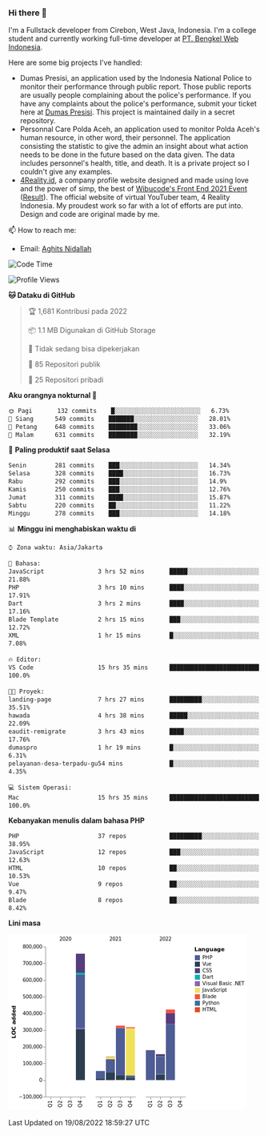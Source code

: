 ### Hi there 👋
I'm a Fullstack developer from Cirebon, West Java, Indonesia. I'm a college student and currently working full-time developer at [PT. Bengkel Web Indonesia](https://github.com/PT-Bengkel-Web-Indonesia).

Here are some big projects I've handled:
- Dumas Presisi, an application used by the Indonesia National Police to monitor their performance through public report. Those public reports are usually people complaining about the police's performance. If you have any complaints about the police's performance, submit your ticket here at [Dumas Presisi](https://dumaspresisi.polri.go.id/dumaspro). This project is maintained daily in a secret repository.
- Personnal Care Polda Aceh, an application used to monitor Polda Aceh's human resource, in other word, their personnel. The application consisting the statistic to give the admin an insight about what action needs to be done in the future based on the data given. The data includes personnel's health, title, and death. It is a private project so I couldn't give any examples.
- [4Reality.id](https://4reality.id), a company profile website designed and made using love and the power of simp, the best of [Wibucode's Front End 2021 Event](https://github.com/wibucode02/submision-event-frontend-2021) ([Result](https://github.com/wibucode02/top-5-pemenang-event-front-end-wibucode-2021)). The official website of virtual YouTuber team, 4 Reality Indonesia. My proudest work so far with a lot of efforts are put into. Design and code are original made by me.

📫 How to reach me:
- Email: [Aghits Nidallah](mailto:yourlovelydev@gmail.com)

<!--START_SECTION:waka-->
![Code Time](http://img.shields.io/badge/Code%20Time-0%20secs-blue)

![Profile Views](http://img.shields.io/badge/Profil%20dilihat-0-blue)

**🐱 Dataku di GitHub** 

> 🏆 1,681 Kontribusi pada 2022
 > 
> 📦 1.1 MB Digunakan di GitHub Storage 
 > 
> 🚫 Tidak sedang bisa dipekerjakan
 > 
> 📜 85 Repositori publik 
 > 
> 🔑 25 Repositori pribadi  
 > 
**Aku orangnya nokturnal 🦉** 

```text
🌞 Pagi       132 commits    █░░░░░░░░░░░░░░░░░░░░░░░░   6.73% 
🌆 Siang      549 commits    ███████░░░░░░░░░░░░░░░░░░   28.01% 
🌃 Petang     648 commits    ████████░░░░░░░░░░░░░░░░░   33.06% 
🌙 Malam      631 commits    ████████░░░░░░░░░░░░░░░░░   32.19%

```
📅 **Paling produktif saat Selasa** 

```text
Senin        281 commits    ███░░░░░░░░░░░░░░░░░░░░░░   14.34% 
Selasa       328 commits    ████░░░░░░░░░░░░░░░░░░░░░   16.73% 
Rabu         292 commits    ███░░░░░░░░░░░░░░░░░░░░░░   14.9% 
Kamis        250 commits    ███░░░░░░░░░░░░░░░░░░░░░░   12.76% 
Jumat        311 commits    ████░░░░░░░░░░░░░░░░░░░░░   15.87% 
Sabtu        220 commits    ██░░░░░░░░░░░░░░░░░░░░░░░   11.22% 
Minggu       278 commits    ███░░░░░░░░░░░░░░░░░░░░░░   14.18%

```


📊 **Minggu ini menghabiskan waktu di** 

```text
⌚︎ Zona waktu: Asia/Jakarta

💬 Bahasa: 
JavaScript               3 hrs 52 mins       █████░░░░░░░░░░░░░░░░░░░░   21.88% 
PHP                      3 hrs 10 mins       ████░░░░░░░░░░░░░░░░░░░░░   17.91% 
Dart                     3 hrs 2 mins        ████░░░░░░░░░░░░░░░░░░░░░   17.16% 
Blade Template           2 hrs 15 mins       ███░░░░░░░░░░░░░░░░░░░░░░   12.72% 
XML                      1 hr 15 mins        █░░░░░░░░░░░░░░░░░░░░░░░░   7.08%

🔥 Editor: 
VS Code                  15 hrs 35 mins      █████████████████████████   100.0%

🐱‍💻 Proyek: 
landing-page             7 hrs 27 mins       █████████░░░░░░░░░░░░░░░░   35.51% 
hawada                   4 hrs 38 mins       █████░░░░░░░░░░░░░░░░░░░░   22.09% 
eaudit-remigrate         3 hrs 43 mins       ████░░░░░░░░░░░░░░░░░░░░░   17.76% 
dumaspro                 1 hr 19 mins        █░░░░░░░░░░░░░░░░░░░░░░░░   6.31% 
pelayanan-desa-terpadu-gu54 mins             █░░░░░░░░░░░░░░░░░░░░░░░░   4.35%

💻 Sistem Operasi: 
Mac                      15 hrs 35 mins      █████████████████████████   100.0%

```

**Kebanyakan menulis dalam bahasa PHP** 

```text
PHP                      37 repos            █████████░░░░░░░░░░░░░░░░   38.95% 
JavaScript               12 repos            ███░░░░░░░░░░░░░░░░░░░░░░   12.63% 
HTML                     10 repos            ██░░░░░░░░░░░░░░░░░░░░░░░   10.53% 
Vue                      9 repos             ██░░░░░░░░░░░░░░░░░░░░░░░   9.47% 
Blade                    8 repos             ██░░░░░░░░░░░░░░░░░░░░░░░   8.42%

```


**Lini masa**

![Chart not found](https://raw.githubusercontent.com/NikarashiHatsu/NikarashiHatsu/master/charts/bar_graph.png) 


 Last Updated on 19/08/2022 18:59:27 UTC
<!--END_SECTION:waka-->
